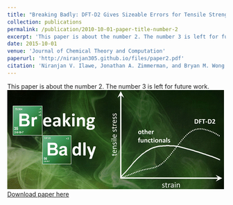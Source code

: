 ```yaml
---
title: "Breaking Badly: DFT-D2 Gives Sizeable Errors for Tensile Strengths in Palladium-Hydride Solids"
collection: publications
permalink: /publication/2010-10-01-paper-title-number-2
excerpt: 'This paper is about the number 2. The number 3 is left for future work.'
date: 2015-10-01
venue: 'Journal of Chemical Theory and Computation'
paperurl: 'http://niranjan305.github.io/files/paper2.pdf'
citation: 'Niranjan V. Ilawe, Jonathan A. Zimmerman, and Bryan M. Wong (2015). &quot;Breaking Badly: DFT-D2 Gives Sizeable Errors for Tensile Strengths in Palladium-Hydride Solids.&quot; <i>Journal of Chemical Theory and Computation</i>. 11, 5426.'
---
```

This paper is about the number 2. The number 3 is left for future work.
<br/><img src='/images/paper2.gif'>
[Download paper here](http://academicpages.github.io/files/paper2.pdf)

